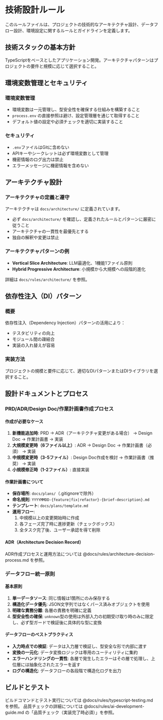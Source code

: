 # 技術設計ルール

このルールファイルは、プロジェクトの技術的なアーキテクチャ設計、データフロー設計、環境設定に関するルールとガイドラインを定義します。

## 技術スタックの基本方針
TypeScriptをベースとしたアプリケーション開発。アーキテクチャパターンはプロジェクトの要件と規模に応じて選択すること。

## 環境変数管理とセキュリティ

### 環境変数管理
- 環境変数は一元管理し、型安全性を確保する仕組みを構築すること
- `process.env` の直接参照は避け、設定管理層を通じて取得すること
- デフォルト値の設定や必須チェックを適切に実装すること

### セキュリティ
- `.env`ファイルはGitに含めない
- APIキーやシークレットは必ず環境変数として管理
- 機密情報のログ出力は禁止
- エラーメッセージに機密情報を含めない

## アーキテクチャ設計

### アーキテクチャの定義と遵守
アーキテクチャは `docs/architecture/` に定義されています。
- 必ず `docs/architecture/` を確認し、定義されたルールとパターンに厳密に従うこと
- アーキテクチャの一貫性を最優先とする
- 独自の解釈や変更は禁止

### アーキテクチャパターンの例
- **Vertical Slice Architecture**: LLM最適化、1機能1ファイル原則
- **Hybrid Progressive Architecture**: 小規模から大規模への段階的進化

詳細は `docs/rules/architecture/` を参照。

<!-- 参照例:
@docs/rules/architecture/vertical-slice/rules.md - LLM最適化、1機能1ファイル原則
@docs/rules/architecture/hybrid-progressive/rules.md - 小規模から大規模への段階的進化
-->

## 依存性注入（DI）パターン

### 概要
依存性注入（Dependency Injection）パターンの活用により：
- テスタビリティの向上
- モジュール間の疎結合
- 実装の入れ替えが容易

### 実装方法
プロジェクトの規模と要件に応じて、適切なDIパターンまたはDIライブラリを選択すること。

## 設計ドキュメントとプロセス

### PRD/ADR/Design Doc/作業計画書作成プロセス

#### 作成が必要なケース
1. **新機能追加時**: PRD → ADR（アーキテクチャ変更がある場合） → Design Doc → 作業計画書 → 実装
2. **大規模変更時（6ファイル以上）**: ADR → Design Doc → 作業計画書（必須） → 実装
3. **中規模変更時（3-5ファイル）**: Design Doc作成を検討 → 作業計画書（推奨） → 実装
4. **小規模修正時（1-2ファイル）**: 直接実装

#### 作業計画書について
- **保存場所**: `docs/plans/`（.gitignoreで除外）
- **命名規則**: `YYYYMMDD-{feature|fix|refactor}-{brief-description}.md`
- **テンプレート**: `docs/plans/template.md`
- **運用フロー**: 
  1. 中規模以上の変更開始時に作成
  2. 各フェーズ完了時に進捗更新（チェックボックス）
  3. 全タスク完了後、ユーザー承認を得て削除

#### ADR（Architecture Decision Record）
ADR作成プロセスと運用方法については @docs/rules/architecture-decision-process.md を参照。

### データフロー統一原則

#### 基本原則
1. **単一データソース**: 同じ情報は1箇所にのみ保存する
2. **構造化データ優先**: JSON文字列ではなくパース済みオブジェクトを使用
3. **明確な責務分離**: 各層の責務を明確に定義
4. **型安全性の確保**: `unknown`型の使用は外部入力の初期受け取り時のみに限定し、必ず型ガードで検証後に具体的な型に変換

#### データフローのベストプラクティス
- **入力時点での検証**: データは入力層で検証し、型安全な形で内部に渡す
- **変換の一元化**: データ変換ロジックは専用のユーティリティに集約
- **エラーハンドリングの一貫性**: 各層で発生したエラーはその層で処理し、上位層には抽象化されたエラーを返す
- **ログの構造化**: データフローの各段階で構造化ログを出力

## ビルドとテスト

ビルドコマンドとテスト実行については @docs/rules/typescript-testing.md を参照。
品質チェックの詳細については @docs/rules/ai-development-guide.md の「品質チェック（実装完了時必須）」を参照。